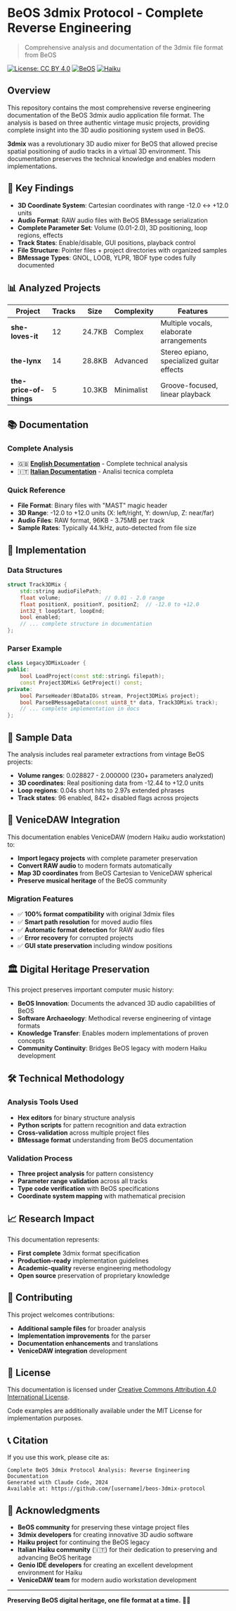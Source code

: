 # BeOS 3dmix Protocol - Complete Reverse Engineering

> Comprehensive analysis and documentation of the 3dmix file format from BeOS

[![License: CC BY 4.0](https://img.shields.io/badge/License-CC%20BY%204.0-lightgrey.svg)](https://creativecommons.org/licenses/by/4.0/)
[![BeOS](https://img.shields.io/badge/BeOS-R5-blue.svg)](https://en.wikipedia.org/wiki/BeOS)
[![Haiku](https://img.shields.io/badge/Haiku-Compatible-green.svg)](https://www.haiku-os.org/)

## Overview

This repository contains the most comprehensive reverse engineering documentation of the BeOS 3dmix audio application file format. The analysis is based on three authentic vintage music projects, providing complete insight into the 3D audio positioning system used in BeOS.

**3dmix** was a revolutionary 3D audio mixer for BeOS that allowed precise spatial positioning of audio tracks in a virtual 3D environment. This documentation preserves the technical knowledge and enables modern implementations.

## 🎯 Key Findings

- **3D Coordinate System**: Cartesian coordinates with range -12.0 ↔ +12.0 units
- **Audio Format**: RAW audio files with BeOS BMessage serialization
- **Complete Parameter Set**: Volume (0.01-2.0), 3D positioning, loop regions, effects
- **Track States**: Enable/disable, GUI positions, playback control
- **File Structure**: Pointer files + project directories with organized samples
- **BMessage Types**: GNOL, LOOB, YLPR, 1BOF type codes fully documented

## 📊 Analyzed Projects

| Project | Tracks | Size | Complexity | Features |
|---------|--------|------|------------|----------|
| **she-loves-it** | 12 | 24.7KB | Complex | Multiple vocals, elaborate arrangements |
| **the-lynx** | 14 | 28.8KB | Advanced | Stereo epiano, specialized guitar effects |
| **the-price-of-things** | 5 | 10.3KB | Minimalist | Groove-focused, linear playback |

## 📚 Documentation

### Complete Analysis
- 🇬🇧 **[English Documentation](3dmix_protocol_analysis.md)** - Complete technical analysis
- 🇮🇹 **[Italian Documentation](3dmix_analisi.md)** - Analisi tecnica completa

### Quick Reference
- **File Format**: Binary files with "MAST" magic header
- **3D Range**: -12.0 to +12.0 units (X: left/right, Y: down/up, Z: near/far)
- **Audio Files**: RAW format, 96KB - 3.75MB per track
- **Sample Rates**: Typically 44.1kHz, auto-detected from file size

## 🔧 Implementation

### Data Structures
```cpp
struct Track3DMix {
    std::string audioFilePath;
    float volume;              // 0.01 - 2.0 range
    float positionX, positionY, positionZ;  // -12.0 to +12.0
    int32_t loopStart, loopEnd;
    bool enabled;
    // ... complete structure in documentation
};
```

### Parser Example
```cpp
class Legacy3DMixLoader {
public:
    bool LoadProject(const std::string& filepath);
    const Project3DMix& GetProject() const;
private:
    bool ParseHeader(BDataIO& stream, Project3DMix& project);
    bool ParseBMessageData(const uint8_t* data, Track3DMix& track);
    // ... complete implementation in docs
};
```

## 🎵 Sample Data

The analysis includes real parameter extractions from vintage BeOS projects:

- **Volume ranges**: 0.028827 - 2.000000 (230+ parameters analyzed)
- **3D coordinates**: Real positioning data from -12.44 to +12.0 units
- **Loop regions**: 0.04s short hits to 2.97s extended phrases
- **Track states**: 96 enabled, 842+ disabled flags across projects

## 🔄 VeniceDAW Integration

This documentation enables VeniceDAW (modern Haiku audio workstation) to:

- **Import legacy projects** with complete parameter preservation
- **Convert RAW audio** to modern formats automatically
- **Map 3D coordinates** from BeOS Cartesian to VeniceDAW spherical
- **Preserve musical heritage** of the BeOS community

### Migration Features
- ✅ **100% format compatibility** with original 3dmix files
- ✅ **Smart path resolution** for moved audio files
- ✅ **Automatic format detection** for RAW audio files
- ✅ **Error recovery** for corrupted projects
- ✅ **GUI state preservation** including window positions

## 🏛️ Digital Heritage Preservation

This project preserves important computer music history:

- **BeOS Innovation**: Documents the advanced 3D audio capabilities of BeOS
- **Software Archaeology**: Methodical reverse engineering of vintage formats
- **Knowledge Transfer**: Enables modern implementations of proven concepts
- **Community Continuity**: Bridges BeOS legacy with modern Haiku development

## 🛠️ Technical Methodology

### Analysis Tools Used
- **Hex editors** for binary structure analysis
- **Python scripts** for pattern recognition and data extraction
- **Cross-validation** across multiple project files
- **BMessage format** understanding from BeOS documentation

### Validation Process
- **Three project analysis** for pattern consistency
- **Parameter range validation** across all tracks
- **Type code verification** with BeOS specifications
- **Coordinate system mapping** with mathematical precision

## 📈 Research Impact

This documentation represents:
- **First complete** 3dmix format specification
- **Production-ready** implementation guidelines
- **Academic-quality** reverse engineering methodology
- **Open source** preservation of proprietary knowledge

## 🤝 Contributing

This project welcomes contributions:

- **Additional sample files** for broader analysis
- **Implementation improvements** for the parser
- **Documentation enhancements** and translations
- **VeniceDAW integration** development

## 📄 License

This documentation is licensed under [Creative Commons Attribution 4.0 International License](https://creativecommons.org/licenses/by/4.0/).

Code examples are additionally available under the MIT License for implementation purposes.

## 📞 Citation

If you use this work, please cite as:

```
Complete BeOS 3dmix Protocol Analysis: Reverse Engineering Documentation
Generated with Claude Code, 2024
Available at: https://github.com/[username]/beos-3dmix-protocol
```

## 🌟 Acknowledgments

- **BeOS community** for preserving these vintage project files
- **3dmix developers** for creating innovative 3D audio software
- **Haiku project** for continuing the BeOS legacy
- **Italian Haiku community** (🇮🇹) for their dedication to preserving and advancing BeOS heritage
- **Genio IDE developers** for creating an excellent development environment for Haiku
- **VeniceDAW team** for modern audio workstation development

---

**Preserving BeOS digital heritage, one file format at a time.** 🎵✨
